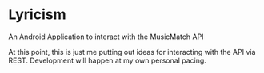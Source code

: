 # Lyricism
An Android Application to interact with the MusicMatch API

At this point, this is just me putting out ideas for interacting with the API via REST.
Development will happen at my own personal pacing.
